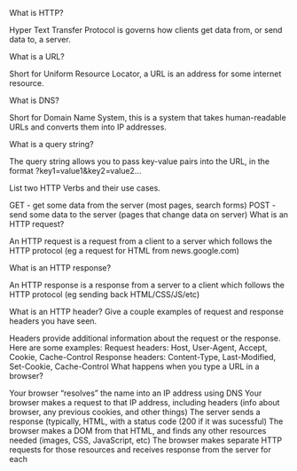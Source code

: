 What is HTTP?

Hyper Text Transfer Protocol is governs how clients get data from, or send data to, a server.

What is a URL?

Short for Uniform Resource Locator, a URL is an address for some internet resource.

What is DNS?

Short for Domain Name System, this is a system that takes human-readable URLs and converts them into IP addresses.

What is a query string?

The query string allows you to pass key-value pairs into the URL, in the format ?key1=value1&key2=value2...

List two HTTP Verbs and their use cases.

GET - get some data from the server (most pages, search forms)
POST - send some data to the server (pages that change data on server)
What is an HTTP request?

An HTTP request is a request from a client to a server which follows the HTTP protocol (eg a request for HTML from news.google.com)

What is an HTTP response?

An HTTP response is a response from a server to a client which follows the HTTP protocol (eg sending back HTML/CSS/JS/etc)

What is an HTTP header? Give a couple examples of request and response headers you have seen.

Headers provide additional information about the request or the response. Here are some examples:
Request headers: Host, User-Agent, Accept, Cookie, Cache-Control
Response headers: Content-Type, Last-Modified, Set-Cookie, Cache-Control
What happens when you type a URL in a browser?

Your browser “resolves” the name into an IP address using DNS
Your browser makes a request to that IP address, including headers (info about browser, any previous cookies, and other things)
The server sends a response (typically, HTML, with a status code (200 if it was sucessful)
The browser makes a DOM from that HTML, and finds any other resources needed (images, CSS, JavaScript, etc)
The browser makes separate HTTP requests for those resources and receives response from the server for each
